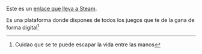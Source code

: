 Este es un [enlace que lleva a Steam][1].

[1]:https://steam.com
Es una plataforma donde dispones de todos los juegos que te de la gana de forma digital[^1]

[^1]: Cuidao que se te puede escapar la vida entre las manos